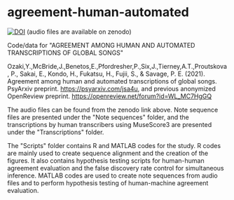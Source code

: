 # agreement-human-automated

[![DOI](https://zenodo.org/badge/DOI/10.5281/zenodo.4941863.svg)](https://doi.org/10.5281/zenodo.4941863)
(audio files are available on zenodo)

Code/data for "AGREEMENT AMONG HUMAN AND AUTOMATED TRANSCRIPTIONS OF GLOBAL SONGS"

Ozaki,Y.,McBride,J.,Benetos,E.,Pfordresher,P.,Six,J.,Tierney,A.T.,Proutskova, P., Sakai, E., Kondo, H., Fukatsu, H., Fujii, S., & Savage, P. E. (2021). Agreement among human and automated transcriptions of global songs. PsyArxiv preprint. https://psyarxiv.com/jsa4u, and previous anonymized OpenReview preprint. https://openreview.net/forum?id=WL_MC7HgGQ

The audio files can be found from the zenodo link above. Note sequence files are presented under the "Note sequences" folder, and the transcriptions by human transcribers using MuseScore3 are presented under the "Transcriptions" folder. 

The "Scripts" folder contains R and MATLAB codes for the study. R codes are mainly used to create sequence alignment and the creation of the figures. It also contains hypothesis testing scripts for human-human agreement evaluation and the false discovery rate control for simultaneous inference. MATLAB codes are used to create note sequences from audio files and to perform hypothesis testing of human-machine agreement evaluation.
